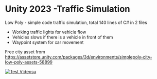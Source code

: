 # Unity 2023 -Traffic Simulation
 Low Poly - simple code traffic simulation, total 140 lines of C# in 2 files

- Working traffic lights for vehicle flow
- Vehicles slows if there is a vehicle in front of them
- Waypoint system for car movement

 Free city asset from https://assetstore.unity.com/packages/3d/environments/simplepoly-city-low-poly-assets-58899

 [![Test Videosu](https://img.youtube.com/vi/7aef_GOAw1E/0.jpg)](https://www.youtube.com/watch?v=7aef_GOAw1E)

 
